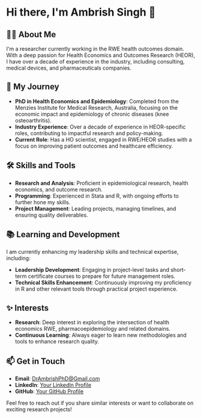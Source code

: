 # Hi there, I'm Ambrish Singh 👋

## 👨‍💻 About Me
I'm a researcher currently working in the RWE health outcomes domain. With a deep passion for Health Economics and Outcomes Research (HEOR), I have over a decade of experience in the industry, including consulting, medical devices, and pharmaceuticals companies.


## 🌱 My Journey

- **PhD in Health Economics and Epidemiology**: Completed from the Menzies Institute for Medical Research, Australia, focusing on the economic impact and epidemiology of chronic diseases (knee osteoarthritis).
- **Industry Experience**: Over a decade of experience in HEOR-specific roles, contributing to impactful research and policy-making.
- **Current Role**: Has a HO scientist, engaged in RWE/HEOR studies with a focus on improving patient outcomes and healthcare efficiency.

## 🛠️ Skills and Tools

- **Research and Analysis**: Proficient in epidemiological research, health economics, and outcome research.
- **Programming**: Experienced in Stata and R, with ongoing efforts to further hone my skills.
- **Project Management**: Leading projects, managing timelines, and ensuring quality deliverables.

## 📚 Learning and Development

I am currently enhancing my leadership skills and technical expertise, including:

- **Leadership Development**: Engaging in project-level tasks and short-term certificate courses to prepare for future management roles.
- **Technical Skills Enhancement**: Continuously improving my proficiency in R and other relevant tools through practical project experience.

## ✨ Interests

- **Research**: Deep interest in exploring the intersection of health economics RWE, pharmacoepidemiology and related domains.
- **Continuous Learning**: Always eager to learn new methodologies and tools to enhance research quality.

## 📫 Get in Touch

- **Email**: [DrAmbrishPhD@Gmail.com](mailto:DrAmbrishPhD@Gmail.com)
- **LinkedIn**: [Your LinkedIn Profile](https://www.linkedin.com/in/heandor/)
- **GitHub**: [Your GitHub Profile](https://github.com/DrAmbrishPhD)

Feel free to reach out if you share similar interests or want to collaborate on exciting research projects!
